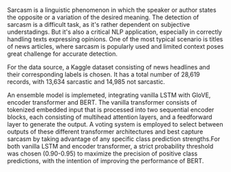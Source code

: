 Sarcasm is a linguistic phenomenon in which the speaker or author states the opposite or a variation of the desired meaning. The detection of sarcasm is a difficult task, as it's rather dependent on subjective understadings. But it's also a critical NLP application, especially in correctly handling texts expressing opinions. One of the most typical scenario is titles of news articles, where sarcasm is popularly used and limited context poses great challenge for accurate detection. 

For the data source, a Kaggle dataset consisting of news headlines and their corresponding labels is chosen.  It has a total number of 28,619 records, with 13,634 sarcastic and 14,985 not sarcastic.

An ensemble model is implemeted, integrating vanilla LSTM with GloVE, encoder transformer and BERT. The vanilla transformer consists of tokenized embedded input that is processed into two sequential encoder blocks, each consisting of multihead attention layers, and a feedforward layer to generate the output. A voting system is employed to select between
outputs of these different transformer architectures and best capture sarcasm by taking advantage of any specific class prediction strengths.For both vanilla LSTM and encoder transformer, a strict probability threshold was chosen (0.90-0.95) to maximize the precision of positive class predictions, with the intention of improving the
performance of BERT.


